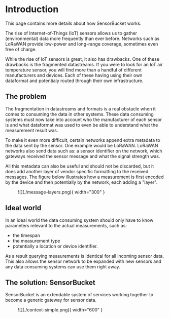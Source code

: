 # Introduction

This page contains more details about how SensorBucket works.

The rise of Internet-of-Things (IoT) sensors allows us to gather (environmental) data more frequently than ever before. Networks such as LoRaWAN provide low-power and long-range coverage, sometimes even free of charge.

While the rise of IoT sensors is great, it also has drawbacks. One of these drawbacks is the fragmented datastreams. If you were to look for an IoT air temperature sensor, you will find more than a handful of different manufacturers and devices. Each of these having using their own dataformat and potentialy routed through their own infrastructure.

## The problem

The fragmentation in datastreams and formats is a real obstacle when it comes to consuming the data in other systems. These data consuming systems must now take into account who the manufacturer of each sensor is and what dataformat was used to even be able to understand what the measurement result was.

To make it even more difficult, certain networks append extra metadata to the data sent by the sensor. One example would be LoRaWAN. LoRaWAN networks also send data such as: a sensor identifier on the network, which gateways received the sensor message and what the signal strength was.

All this metadata can also be useful and should not be discarded, but it does add another layer of vendor specific formatting to the received messages. The figure below illustrates how a measurement is first encoded by the device and then potentially by the network, each adding a "layer".

<figure markdown>
![](./message-layers.png){ width="300" }
</figure>

## Ideal world 

In an ideal world the data consuming system should only have to know parameters relevant to the actual measurements, such as: 

 - the timespan
 - the measurement type 
 - potentially a location or device identifier.

As a result querying measurements is identical for all incoming sensor data. This also allows the sensor network to be expanded with new sensors and any data consuming systems can use them right away.

## The solution: SensorBucket

SensorBucket is an extendable system of services working together to become a generic gateway for sensor data.

<figure markdown>
![](./context-simple.png){ width="600" }
</figure>
